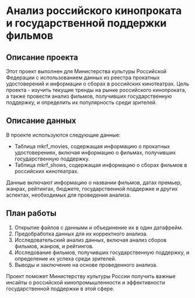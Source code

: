 # Анализ российского кинопроката и государственной поддержки фильмов

## Описание проекта
Этот проект выполнен для Министерства культуры Российской Федерации с использованием данных из реестра прокатных удостоверений и информации о сборах в российских кинотеатрах. Цель проекта - изучить текущие тренды на рынке российского кинопроката, а также провести анализ фильмов, получивших государственную поддержку, и определить их популярность среди зрителей.

## Описание данных
В проекте используются следующие данные:
- Таблица mkrf_movies, содержащая информацию о прокатных удостоверениях, включая информацию о фильмах, получивших государственную поддержку.
- Таблица mkrf_shows, содержащая информацию о сборах фильмов в российских кинотеатрах.

Данные включают информацию о названии фильмов, датах премьер, жанрах, рейтингах, бюджете, государственной поддержке и других аспектах, необходимых для проведения анализа.

## План работы
1. Открытие файлов с данными и объединение их в один датафрейм.
2. Предобработка данных для их корректного анализа.
3. Исследовательский анализ данных, включая анализ сборов фильмов, жанров, и рейтингов.
4. Исследование фильмов, получивших государственную поддержку, и определение их успеха среди зрителей.
5. Выводы и заключение на основе проведенного анализа.

Проект поможет Министерству культуры России получить важные инсайты о российской кинопромышленности и эффективности государственной поддержки в этой сфере.